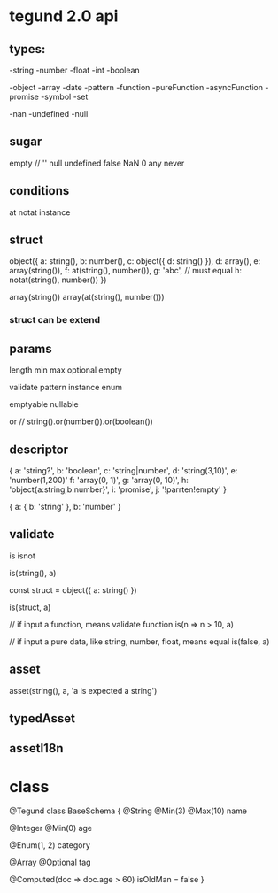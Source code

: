 # tegund 2.0 api

## types:
-string
-number
 -float
 -int
-boolean

-object
-array
-date
-pattern
-function
 -pureFunction
 -asyncFunction
-promise
-symbol
-set

-nan
-undefined
-null

## sugar
empty // '' null undefined false NaN 0
any
never


## conditions
at
notat
instance


## struct
object({
  a: string(),
  b: number(),
  c: object({
    d: string()
  }),
  d: array(),
  e: array(string()),
  f: at(string(), number()),
  g: 'abc',  // must equal
  h: notat(string(), number())
})

array(string())
array(at(string(), number()))

### struct can be extend


## params
length
min
max
optional
empty

validate
pattern
instance
enum

emptyable
nullable

or  // string().or(number()).or(boolean())

## descriptor
{
  a: 'string?',
  b: 'boolean',
  c: 'string|number',
  d: 'string(3,10)',
  e: 'number(1,200)'
  f: 'array<string>(0, 1)',
  g: 'array(0, 10)',
  h: 'object{a:string,b:number}',
  i: 'promise',
  j: '!parrten!empty'
}

{
  a: {
    b: 'string'
  },
  b: 'number'
}

## validate
is
isnot

is(string(), a)

const struct = object({
  a: string()
})

is(struct, a)

// if input a function, means validate function
is(n => n > 10, a)

// if input a pure data, like string, number, float, means equal
is(false, a)

## asset
asset(string(), a, 'a is expected a string')

## typedAsset
## assetI18n

# class

@Tegund
class BaseSchema {
  @String
  @Min(3)
  @Max(10)
  name

  @Integer
  @Min(0)
  age

  @Enum(1, 2)
  category

  @Array
  @Optional
  tag

  @Computed(doc => doc.age > 60)
  isOldMan = false
}

